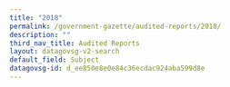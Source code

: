 ```yaml
---
title: "2018"
permalink: /government-gazette/audited-reports/2018/
description: ""
third_nav_title: Audited Reports
layout: datagovsg-v2-search
default_field: Subject
datagovsg-id: d_ee850e8e0e84c36ecdac924aba599d8e
---
```


